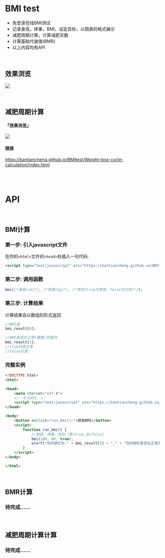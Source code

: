 # BMI test

- 免登录在线BMI测试
- 记录身高，体重，BMI，设定目标，以图表的格式展示
- 减肥周期计算，计算减肥天数
- 计算基础代谢值(BMR)
- 以上内容均有API

<br>

## 效果浏览

![](https://kantiancheng.github.io/BMItest/assets/README-img/效果浏览-主页.png)

<br>

## 减肥周期计算


#### 「效果浏览」


![](https://kantiancheng.github.io/BMItest/assets/README-img/效果浏览-代谢.gif)

#### 链接

https://kantiancheng.github.io/BMItest/Weight-loss-cycle-calculation/index.html

<br>

<br>

# API
<br>

## BMI计算

### 第一步: 引入javascript文件

在你的```<html>```文件的```<head>```处插入一句代码:<br>
```html
<script type="text/javascript" src="https://kantiancheng.github.io/BMItest/api/bmi.js"></script>
```

### 第二步: 调用函数
```js
bmi(/*身高(cm)*/, /*体重(kg)*/, /*性别(true为男性，false为女性)*/);
```

### 第三步: 计算结果

计算结果会以数组的形式返回

```js
//BMI值
bmi_result[0];

//BMI是否在正常(健康)范围内
bmi_result[1];
//true代表正常
//false代表

```

### 完整实例

```html
<!DOCTYPE html>
<html>

<head>
    <meta charset="utf-8">
    <!--引入API-->
    <script type="text/javascript" src="https://kantiancheng.github.io/BMItest/api/bmi.js"></script>
</head>

<body>
    <button onclick="run_bmi();">获取BMI</button>
    <script>
        function run_bmi() {
            //身高，体重，性别（男=true,女=false）
            bmi(180, 60, true);
            alert("你的BMI为:" + bmi_result[0] + "," + "你的BMI是否在正常范围内:" + bmi_result[1]);
        }
    </script>
</body>

</html>

```

<br>

## BMR计算

### 待完成……

<br>

## 减肥周期计算计算

### 待完成……
